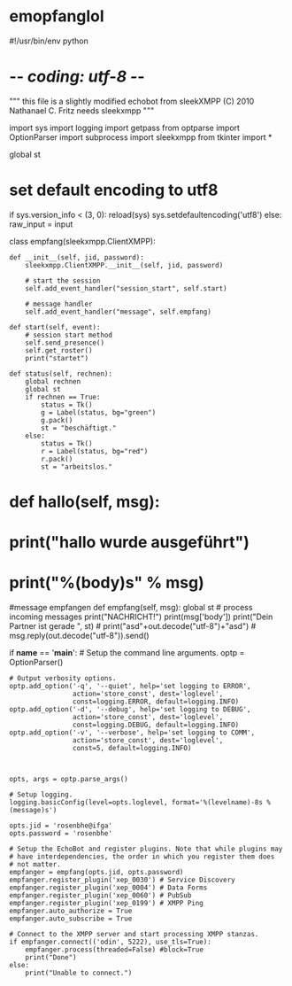 emopfanglol
===========


#!/usr/bin/env python
# -*- coding: utf-8 -*-

"""
    this file is a slightly modified echobot from
    sleekXMPP (C) 2010  Nathanael C. Fritz
    needs sleekxmpp
"""

import sys
import logging
import getpass
from optparse import OptionParser
import subprocess
import sleekxmpp
from tkinter import * 

global st




# set default encoding to utf8
if sys.version_info < (3, 0):
    reload(sys)
    sys.setdefaultencoding('utf8')
else:
    raw_input = input


class empfang(sleekxmpp.ClientXMPP):

    def __init__(self, jid, password):
        sleekxmpp.ClientXMPP.__init__(self, jid, password)

        # start the session
        self.add_event_handler("session_start", self.start)

        # message handler
        self.add_event_handler("message", self.empfang)

    def start(self, event):
        # session start method
        self.send_presence()
        self.get_roster()
        print("startet")

    def status(self, rechnen):
        global rechnen
        global st
        if rechnen == True:
            status = Tk()
            g = Label(status, bg="green")
            g.pack()
            st = "beschäftigt."
        else:
            status = Tk()
            r = Label(status, bg="red")
            r.pack()
            st = "arbeitslos."
        

#    def hallo(self, msg):
#        print("hallo wurde ausgeführt")
#        print("%(body)s" % msg)
        



#message empfangen
    def empfang(self, msg):
        global st
        # process incoming messages
        print("NACHRICHT!")
        print(msg['body'])
        print("Dein Partner ist gerade ", st)
       # print("asd"+out.decode("utf-8")+"asd")
       # msg.reply(out.decode("utf-8")).send()


            
if __name__ == '__main__':
    # Setup the command line arguments.
    optp = OptionParser()

    # Output verbosity options.
    optp.add_option('-q', '--quiet', help='set logging to ERROR',
                    action='store_const', dest='loglevel',
                    const=logging.ERROR, default=logging.INFO)
    optp.add_option('-d', '--debug', help='set logging to DEBUG',
                    action='store_const', dest='loglevel',
                    const=logging.DEBUG, default=logging.INFO)
    optp.add_option('-v', '--verbose', help='set logging to COMM',
                    action='store_const', dest='loglevel',
                    const=5, default=logging.INFO)


    
    opts, args = optp.parse_args()

    # Setup logging.
    logging.basicConfig(level=opts.loglevel, format='%(levelname)-8s %(message)s')

    opts.jid = 'rosenbhe@ifga'
    opts.password = 'rosenbhe'

    # Setup the EchoBot and register plugins. Note that while plugins may
    # have interdependencies, the order in which you register them does
    # not matter.
    empfanger = empfang(opts.jid, opts.password)
    empfanger.register_plugin('xep_0030') # Service Discovery
    empfanger.register_plugin('xep_0004') # Data Forms
    empfanger.register_plugin('xep_0060') # PubSub
    empfanger.register_plugin('xep_0199') # XMPP Ping
    empfanger.auto_authorize = True
    empfanger.auto_subscribe = True

    # Connect to the XMPP server and start processing XMPP stanzas.
    if empfanger.connect(('odin', 5222), use_tls=True):
        empfanger.process(threaded=False) #block=True
        print("Done")
    else:
        print("Unable to connect.")




